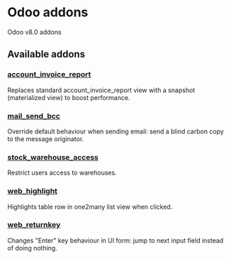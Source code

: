 # Odoo addons
Odoo v8.0 addons
## Available addons

### [account_invoice_report](./account_invoice_report)
Replaces standard account_invoice_report view with a snapshot (materialized view) to boost performance.

### [mail_send_bcc](./mail_send_bcc)
Override default behaviour when sending email: send a blind carbon copy to the message originator.

### [stock_warehouse_access](./stock_warehouse_access)
Restrict users access to warehouses.

### [web_highlight](./web_highlight)
Highlights table row in one2many list view when clicked.

### [web_returnkey](./web_returnkey)
Changes "Enter" key behaviour in UI form: jump to next input field instead of doing nothing.
